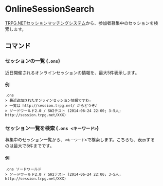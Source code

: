 OnlineSessionSearch
=======

[TRPG.NETセッションマッチングシステム](http://session.trpg.net/)から、参加者募集中のセッションを検索します。

コマンド
--------

### セッションの一覧 (`.ons`)

近日開催されるオンラインセッションの情報を、最大5件表示します。

#### 例

```
.ons
> 最近追加されたオンラインセッション情報ですわ☆
> 一覧は http://session.trpg.net/ からどうぞ♪
> ソードワールド2.0 / SW2テスト (2014-06-24 22:00; 3-5人; http://session.trpg.net/XXX)

```

### セッション一覧を検索 (`.ons <キーワード>`)

募集中のセッション一覧から、`<キーワード>`で検索します。こちらも、表示するのは最大で5件までです。

#### 例

```
.ons ソードワールド
> ソードワールド2.0 / SW2テスト (2014-06-24 22:00; 3-5人; http://session.trpg.net/XXX)
```
